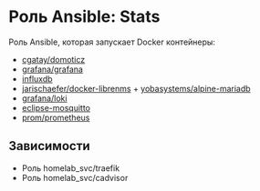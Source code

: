 # Роль Ansible: Stats

Роль Ansible, которая запускает Docker контейнеры:

* [cgatay/domoticz](https://hub.docker.com/r/cgatay/domoticz)
* [grafana/grafana](https://hub.docker.com/r/grafana/grafana)
* [influxdb](https://hub.docker.com/_/influxdb)
* [jarischaefer/docker-librenms](https://hub.docker.com/r/jarischaefer/docker-librenms) + [yobasystems/alpine-mariadb](https://hub.docker.com/r/yobasystems/alpine-mariadb)
* [grafana/loki](https://hub.docker.com/r/grafana/loki)
* [eclipse-mosquitto](https://hub.docker.com/_/eclipse-mosquitto)
* [prom/prometheus](https://hub.docker.com/r/prom/prometheus)

## Зависимости

* Роль homelab_svc/traefik
* Роль homelab_svc/cadvisor
